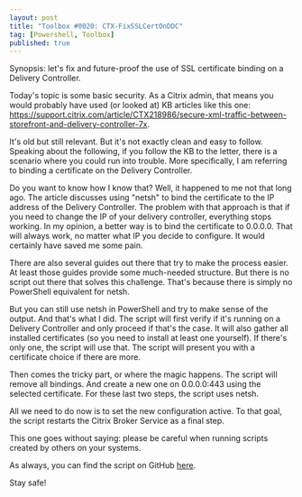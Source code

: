 ```yaml
---
layout: post
title: "Toolbox #0020: CTX-FixSSLCertOnDDC"
tag: [Powershell, Toolbox]
published: true
---
```

Synopsis: let's fix and future-proof the use of SSL certificate binding on a Delivery Controller.

Today's topic is some basic security. As a Citrix admin, that means you would probably have used (or looked at) KB articles like this one: https://support.citrix.com/article/CTX218986/secure-xml-traffic-between-storefront-and-delivery-controller-7x.

It's old but still relevant. But it's not exactly clean and easy to follow. Speaking about the following, if you follow the KB to the letter, there is a scenario where you could run into trouble. More specifically, I am referring to binding a certificate on the Delivery Controller.

Do you want to know how I know that? Well, it happened to me not that long ago. The article discusses using "netsh" to bind the certificate to the IP address of the Delivery Controller. The problem with that approach is that if you need to change the IP of your delivery controller, everything stops working. In my opinion, a better way is to bind the certificate to 0.0.0.0. That will always work, no matter what IP you decide to configure. It would certainly have saved me some pain.

There are also several guides out there that try to make the process easier. At least those guides provide some much-needed structure. But there is no script out there that solves this challenge. That's because there is simply no PowerShell equivalent for netsh.

But you can still use netsh in PowerShell and try to make sense of the output. And that's what I did. The script will first verify if it's running on a Delivery Controller and only proceed if that's the case. It will also gather all installed certificates (so you need to install at least one yourself). If there's only one, the script will use that. The script will present you with a certificate choice if there are more.

Then comes the tricky part, or where the magic happens. The script will remove all bindings. And create a new one on 0.0.0.0:443 using the selected certificate. For these last two steps, the script uses netsh.

All we need to do now is to set the new configuration active. To that goal, the script restarts the Citrix Broker Service as a final step.

This one goes without saying: please be careful when running scripts created by others on your systems.

As always, you can find the script on GitHub [here](https://github.com/Cloudsparkle/CTX-FixSSLCertOnDDC).  

Stay safe!

